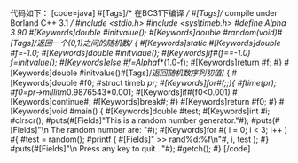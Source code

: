代码如下：
[code=java]
#[Tags]/* 在BC31下编译 */
#[Tags]/* compile under Borland C++ 3.1 */
#include <stdio.h>
#include <sys\timeb.h>
#define Alpha 3.90
#[Keywords]double #initvalue();
#[Keywords]double #random(void)#[Tags]/*返回一个(0,1)之间的随机数*/
{
    #[Keywords]static #[Keywords]double #f=-1.0;
    #[Keywords]double #initvlaue();
    #[Keywords]if#(f==-1.0) f=initvalue();
    #[Keywords]else #f=Alpha*f*(1.0-f);
    #[Keywords]return #f;
#}
#[Keywords]double #initvalue()#[Tags]/*返回随机数序列初值*/
{
    #[Keywords]double #f0;
    #struct timeb *pr;
    #[Keywords]for#(;;){
		#ftime(pr);
		#f0=pr->millitm*0.9876543*0.001;
		#[Keywords]if#(f0<0.001) #[Keywords]continue#;
		#[Keywords]break#;
    #}
    #[Keywords]return #f0;
#}
#[Keywords]void #main()
{
	#[Keywords]double #test;
	#[Keywords]int #i;
	#clrscr();
	#puts(#[Fields]"This is a random number generator."#);
	#puts(#[Fields]"\n The random number are: "#);
	#[Keywords]for #( i = 0; i < 3; i++ )
	#{
		#test = random();
		#printf ( #[Fields]" >> rand%d:%f\n"#, i, test );
	#}
	#puts(#[Fields]"\n Press any key to quit..."#);
	#getch();
#}
[/code]